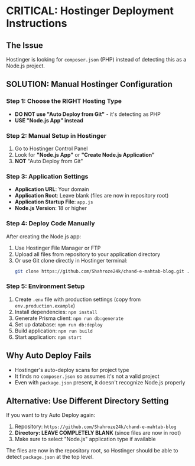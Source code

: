 # CRITICAL: Hostinger Deployment Instructions

## The Issue
Hostinger is looking for `composer.json` (PHP) instead of detecting this as a Node.js project.

## SOLUTION: Manual Hostinger Configuration

### Step 1: Choose the RIGHT Hosting Type
- **DO NOT use "Auto Deploy from Git"** - it's detecting as PHP
- **USE "Node.js App" instead**

### Step 2: Manual Setup in Hostinger
1. Go to Hostinger Control Panel
2. Look for **"Node.js App"** or **"Create Node.js Application"**
3. **NOT** "Auto Deploy from Git"

### Step 3: Application Settings
- **Application URL**: Your domain
- **Application Root**: Leave blank (files are now in repository root)
- **Application Startup File**: `app.js`
- **Node.js Version**: 18 or higher

### Step 4: Deploy Code Manually
After creating the Node.js app:
1. Use Hostinger File Manager or FTP
2. Upload all files from repository to your application directory
3. Or use Git clone directly in Hostinger terminal:
   ```bash
   git clone https://github.com/Shahroze24k/chand-e-mahtab-blog.git .
   ```

### Step 5: Environment Setup
1. Create `.env` file with production settings (copy from `env.production.example`)
2. Install dependencies: `npm install`
3. Generate Prisma client: `npm run db:generate`
4. Set up database: `npm run db:deploy`
5. Build application: `npm run build`
6. Start application: `npm start`

## Why Auto Deploy Fails
- Hostinger's auto-deploy scans for project type
- It finds no `composer.json` so assumes it's not a valid project
- Even with `package.json` present, it doesn't recognize Node.js properly

## Alternative: Use Different Directory Setting
If you want to try Auto Deploy again:
1. Repository: `https://github.com/Shahroze24k/chand-e-mahtab-blog`
2. **Directory: LEAVE COMPLETELY BLANK** (since files are now in root)
3. Make sure to select "Node.js" application type if available

The files are now in the repository root, so Hostinger should be able to detect `package.json` at the top level.
